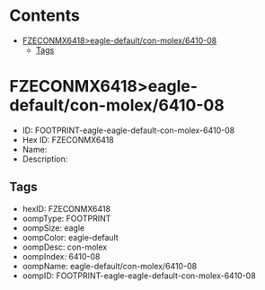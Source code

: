 



Contents
========

* [FZECONMX6418>eagle-default/con-molex/6410-08](#fzeconmx6418eagle-defaultcon-molex6410-08)
	* [Tags](#tags)

# FZECONMX6418>eagle-default/con-molex/6410-08

- ID: FOOTPRINT-eagle-eagle-default-con-molex-6410-08
- Hex ID: FZECONMX6418
- Name: 
- Description: 

## Tags

- hexID: FZECONMX6418
- oompType: FOOTPRINT
- oompSize: eagle
- oompColor: eagle-default
- oompDesc: con-molex
- oompIndex: 6410-08
- oompName: eagle-default/con-molex/6410-08
- oompID: FOOTPRINT-eagle-eagle-default-con-molex-6410-08
